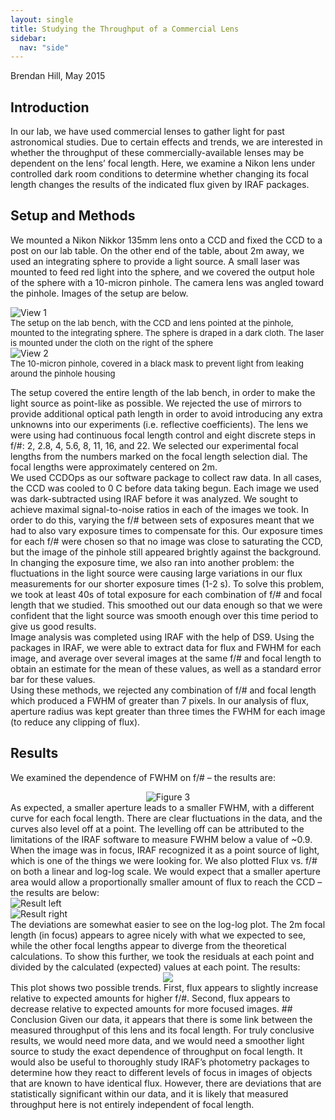 ```yaml
---
layout: single
title: Studying the Throughput of a Commercial Lens
sidebar:
  nav: "side"
---
```

Brendan Hill, May 2015

## Introduction 

In our lab, we have used commercial lenses to gather light for past astronomical studies. Due to certain effects and trends, we are interested in whether the throughput of these commercially-available lenses may be dependent on the lens’ focal length. Here, we examine a Nikon lens under controlled dark room conditions to determine whether changing its focal length changes the results of the indicated flux given by IRAF packages. 


## Setup and Methods 

We mounted a Nikon Nikkor 135mm lens onto a CCD and fixed the CCD to a post on our lab table. On the other end of the table, about 2m away, we used an integrating sphere to provide a light source. A small laser was mounted to feed red light into the sphere, and we covered the output hole of the sphere with a 10-micron pinhole. The camera lens was angled toward the pinhole. Images of the setup are below.

<div class="imgrow" style="clear:both;">
  <div class="imgcolumn" style="clear:both;">
    <img src="../assets/setup1.png" alt="View 1" style="clear:both;">
    <font size="-1"><br>The setup on the lab bench, with the CCD and lens pointed at the pinhole, mounted to the integrating sphere. The sphere is draped in a dark cloth. The laser is mounted under the cloth on the right of the sphere</font>
  </div>
  <div class="imgcolumn" style="clear:both;">
    <img src="../assets/setup2.png" alt="View 2" style="clear:both;">
    <font size="-1"><br>The 10-micron pinhole, covered in a black mask to prevent light from leaking around the pinhole housing</font>
  </div>
</div>

The setup covered the entire length of the lab bench, in order to make the light source as point-like as possible. We rejected the use of mirrors to provide additional optical path length in order to avoid introducing any extra unknowns into our experiments (i.e. reflective coefficients). The lens we were using had continuous focal length control and eight discrete steps in f/#: 2, 2.8, 4, 5.6, 8, 11, 16, and 22. We selected our experimental focal lengths from the numbers marked on the focal length selection dial. The focal lengths were approximately centered on 2m.  
We used CCDOps as our software package to collect raw data. In all cases, the CCD was cooled to 0 C before data taking begun. Each image we used was dark-subtracted using IRAF before it was analyzed. We sought to achieve maximal signal-to-noise ratios in each of the images we took. In order to do this, varying the f/# between sets of exposures meant that we had to also vary exposure times to compensate for this. Our exposure times for each f/# were chosen so that no image was close to saturating the CCD, but the image of the pinhole still appeared brightly against the background.  
In changing the exposure time, we also ran into another problem: the fluctuations in the light source were causing large variations in our flux measurements for our shorter exposure times (1-2 s). To solve this problem, we took at least 40s of total exposure for each combination of f/# and focal length that we studied. This smoothed out our data enough so that we were confident that the light source was smooth enough over this time period to give us good results.  
Image analysis was completed using IRAF with the help of DS9. Using the packages in IRAF, we were able to extract data for flux and FWHM for each image, and average over several images at the same f/# and focal length to obtain an estimate for the mean of these values, as well as a standard error bar for these values.  
Using these methods, we rejected any combination of f/# and focal length which produced a FWHM of greater than 7 pixels. In our analysis of flux, aperture radius was kept greater than three times the FWHM for each image (to reduce any clipping of flux).  

## Results  
We examined the dependence of FWHM on f/# – the results are:  
<div style="clear:both;width:100%" class="clearfix"><center>
  <img src="../assets/figure3edited.png" alt="Figure 3" style="margin:auto"></center>
</div>
As expected, a smaller aperture leads to a smaller FWHM, with a different curve for each focal length. There are clear fluctuations in the data, and the curves also level off at a point. The levelling off can be attributed to the limitations of the IRAF software to measure FWHM below a value of ~0.9. When the image was in focus, IRAF recognized it as a point source of light, which is one of the things we were looking for.  
We also plotted Flux vs. f/# on both a linear and log-log scale. We would expect that a smaller aperture area would allow a proportionally smaller amount of flux to reach the CCD – the results are below:  
<div class="clearfix" style="clear:both;">
	<div class="imgrow">
	  <div class="imgcolumn">
	    <img src="../assets/figure1edited.png" alt="Result left">
	  </div>
	  <div class="imgcolumn">
	    <img src="../assets/figure2edited.png" alt="Result right">
	  </div>
	</div>
</div>
The deviations are somewhat easier to see on the log-log plot. The 2m focal length (in focus) appears to agree nicely with what we expected to see, while the other focal lengths appear to diverge from the theoretical calculations.  
To show this further, we took the residuals at each point and divided by the calculated (expected) values at each point. The results:  
<div style="clear:both;width:100%" class="clearfix"><center>
  <img src="../assets/figure4edited.png" style="margin:auto"></center>
</div>
This plot shows two possible trends. First, flux appears to slightly increase relative to expected amounts for higher f/#. Second, flux appears to decrease relative to expected amounts for more focused images.  
## Conclusion
Given our data, it appears that there is some link between the measured throughput of this lens and its focal length. For truly conclusive results, we would need more data, and we would need a smoother light source to study the exact dependence of throughput on focal length. It would also be useful to thoroughly study IRAF’s photometry packages to determine how they react to different levels of focus in images of objects that are known to have identical flux. However, there are deviations that are statistically significant within our data, and it is likely that measured throughput here is not entirely independent of focal length.